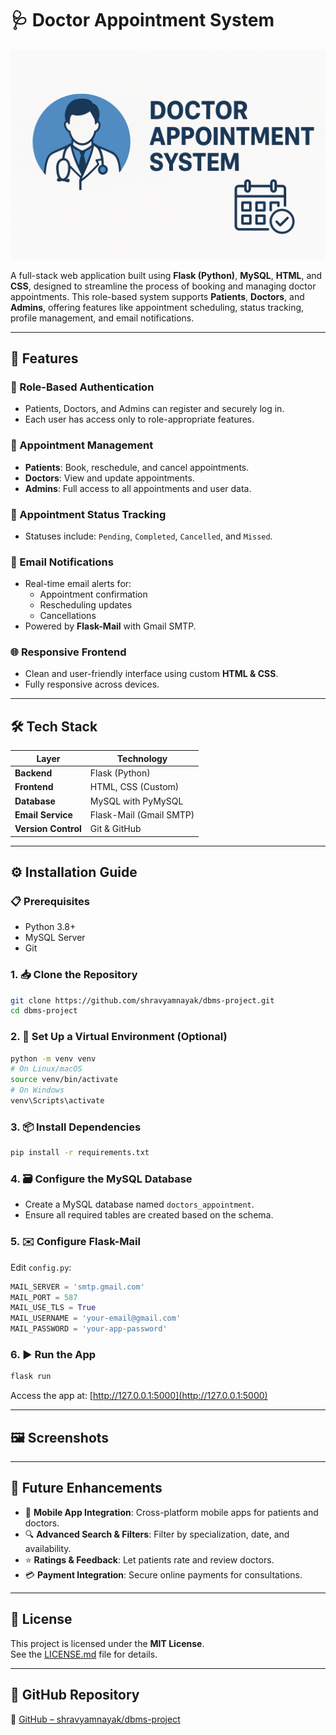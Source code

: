 # 🩺 Doctor Appointment System

![Doctor Appointment System Banner](https://github.com/shravyamnayak/dbms-project/blob/main/static/banner.png)

A full-stack web application built using **Flask (Python)**, **MySQL**, **HTML**, and **CSS**, designed to streamline the process of booking and managing doctor appointments. This role-based system supports **Patients**, **Doctors**, and **Admins**, offering features like appointment scheduling, status tracking, profile management, and email notifications.

---

## 🚀 Features

### 🔐 Role-Based Authentication
- Patients, Doctors, and Admins can register and securely log in.
- Each user has access only to role-appropriate features.

### 📅 Appointment Management
- **Patients**: Book, reschedule, and cancel appointments.
- **Doctors**: View and update appointments.
- **Admins**: Full access to all appointments and user data.

### 🔄 Appointment Status Tracking
- Statuses include: `Pending`, `Completed`, `Cancelled`, and `Missed`.

### 📧 Email Notifications
- Real-time email alerts for:
  - Appointment confirmation  
  - Rescheduling updates  
  - Cancellations  
- Powered by **Flask-Mail** with Gmail SMTP.

### 🌐 Responsive Frontend
- Clean and user-friendly interface using custom **HTML & CSS**.
- Fully responsive across devices.

---

## 🛠️ Tech Stack

| Layer             | Technology               |
|------------------|--------------------------|
| **Backend**       | Flask (Python)           |
| **Frontend**      | HTML, CSS (Custom)       |
| **Database**      | MySQL with PyMySQL       |
| **Email Service** | Flask-Mail (Gmail SMTP)  |
| **Version Control** | Git & GitHub           |

---

## ⚙️ Installation Guide

### 📋 Prerequisites
- Python 3.8+
- MySQL Server
- Git

### 1. 📥 Clone the Repository
```bash
git clone https://github.com/shravyamnayak/dbms-project.git
cd dbms-project
```

### 2. 🧪 Set Up a Virtual Environment (Optional)
```bash
python -m venv venv
# On Linux/macOS
source venv/bin/activate
# On Windows
venv\Scripts\activate
```

### 3. 📦 Install Dependencies
```bash
pip install -r requirements.txt
```

### 4. 🗃️ Configure the MySQL Database
- Create a MySQL database named `doctors_appointment`.
- Ensure all required tables are created based on the schema.

### 5. ✉️ Configure Flask-Mail
Edit `config.py`:
```python
MAIL_SERVER = 'smtp.gmail.com'
MAIL_PORT = 587
MAIL_USE_TLS = True
MAIL_USERNAME = 'your-email@gmail.com'
MAIL_PASSWORD = 'your-app-password'
```

### 6. ▶️ Run the App
```bash
flask run
```

Access the app at: [http://127.0.0.1:5000](http://127.0.0.1:5000)

---

## 🖼️ Screenshots 
<!-- Uncomment and update the image paths -->
<!--
### 📋 Login Page
![Login Page](screenshots/login.png)

### 🗓️ Appointment Dashboard
![Dashboard](screenshots/dashboard.png)
-->

---


## 🌟 Future Enhancements

- 📱 **Mobile App Integration**: Cross-platform mobile apps for patients and doctors.
- 🔍 **Advanced Search & Filters**: Filter by specialization, date, and availability.
- ⭐ **Ratings & Feedback**: Let patients rate and review doctors.
- 💳 **Payment Integration**: Secure online payments for consultations.

---

## 📄 License

This project is licensed under the **MIT License**.  
See the [LICENSE.md](LICENSE.md) file for details.

---

## 🔗 GitHub Repository

🔗 [GitHub – shravyamnayak/dbms-project](https://github.com/shravyamnayak/dbms-project)
